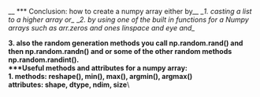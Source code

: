 __ \*** Conclusion: how to create a numpy array either by\__
__1.  casting a list to a higher array or\__
__2. by using  one of the built in functions for a Numpy arrays such as arr.zeros and ones linspace and eye and\__

__3. also the random generation methods you call np.random.rand() and then np.random.randn() and or some of the other random methods  np.random.randint().__\
__\***Useful methods and attributes for a numpy array:__\
__1. methods: reshape(), min(), max(), argmin(), argmax()__\
__attributes: shape, dtype, ndim, size__\
